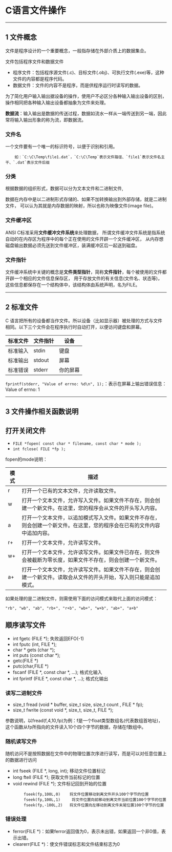 #  C语言文件操作

---
## 1 文件概念

文件是程序设计的一个重要概念，一般指存储在外部介质上的数据集合。

文件包括程序文件和数据文件

- 程序文件：包括程序源文件(.c)、目标文件(.obj)、可执行文件(.exe)等，这种文件的内容都是程序代码。
- 数据文件：文件的内容不是程序，而是供程序运行时读写的数据。

为了简化用户输入输出据设备的操作，使用户不必区分各种输入输出设备的区别，操作相同把各种输入输出设备都抽象为文件来处理。

**数据流**：输入输出是数据的传送过程，数据如流水一样从一端传送到另一端，因此常将输入输出形象的称为流，即数据流。

### 文件名

一个文件要有一个唯一的标识符号，以便于识别和引用。

        如：`C:\C\Temp\file1.dat`，`C:\C\Temp`表示文件路径、`file1`表示文件名主干、`.dat`表示文件后缀

### 分类

根据数据的组织形式，数据可以分为文本文件和二进制文件,

数据在内存中是以二进制形式存储的、如果不加转换输出到外部存储，就是二进制文件，
可以认为其就是内存数据的映射，所以也称为映像文件(image file)。

### 文件缓冲区

ANSI C标准采用**文件缓冲文件系统**来处理数据，
所谓文件缓冲文件系统是指系统自动的在内存区为程序中的每个正在使用的文件开辟一个文件缓冲区，
从内存想磁盘输出数据必须先送到文件缓冲区，装满缓冲区后一起送到磁盘。

### 文件指针

文件缓冲系统中关键的概念是**文件类型指针**，简称**文件指针**，每个被使用的文件都开辟一个相应的文件信息保存区，
用于存放文件的有关信息(文件名、状态等)，这些信息都保存在一个结构体中，该结构体由系统声明，名为FILE。

---
## 2 标准文件

C 语言把所有的设备都当作文件。所以设备（比如显示器）被处理的方式与文件相同。以下三个文件会在程序执行时自动打开，以便访问键盘和屏幕。

标准文件	|   文件指针	|   设备
---|--|---
标准输入	|   stdin   |   	键盘
标准输出	|   stdout	|   屏幕
标准错误	|   stderr	|   你的屏幕

`fprintf(stderr, "Value of errno: %d\n", 1);`：表示在屏幕上输出错误信息：Value of errno: 1

---
## 3 文件操作相关函数说明

## 打开关闭文件

- `FILE *fopen( const char * filename, const char * mode );`
- `int fclose( FILE *fp );`

fopen的mode说明：

模式	| 描述
--- | ---
r	 | 打开一个已有的文本文件，允许读取文件。
w	 | 打开一个文本文件，允许写入文件。如果文件不存在，则会创建一个新文件。在这里，您的程序会从文件的开头写入内容。
a	 | 打开一个文本文件，以追加模式写入文件。如果文件不存在，则会创建一个新文件。在这里，您的程序会在已有的文件内容中追加内容。
r+	 | 打开一个文本文件，允许读写文件。
w+	 | 打开一个文本文件，允许读写文件。如果文件已存在，则文件会被截断为零长度，如果文件不存在，则会创建一个新文件。
a+	 | 打开一个文本文件，允许读写文件。如果文件不存在，则会创建一个新文件。读取会从文件的开头开始，写入则只能是追加模式。

如果处理的是二进制文件，则需使用下面的访问模式来取代上面的访问模式：

    "rb", "wb", "ab", "rb+", "r+b", "wb+", "w+b", "ab+", "a+b"

## 顺序读写文件

- int    fgetc (FILE *);        失败返回EFO(-1)
- int    fputc (int, FILE *);
- char * gets (char *);
- int    puts (const char *);
- getc(FILE *)
- putc(char,FILE *)
- fscanf (FILE *, const char *, ...);   格式化输入
- int fprintf (FILE *, const char *, ...); 格式化输出

### 读写二进制文件

- size_t fread (void * buffer, size_t size, size_t count , FILE * fp); 
- size_t fwrite (const void *, size_t, size_t, FILE *);

参数说明，以fread(f,4,10,fp)为例：f是一个float类型数组名(代表数组首地址)，这个函数从fp所指向的文件读入10个四个字节的数据，存储在f数组中。

### 随机读写文件

随机访问不是按照数据在文件中的物理位置次序进行读写，而是可以对任意位置上的数据进行访问

-  int     fseek (FILE *, long, int); 移动文件位置标记
-  long   ftell (FILE *);   获取文件当前标记的位置
-  void   rewind (FILE *);  文件标记回到开始的位置

```
        fseek(fp,100L,0)    将文件位置移动到离文件开头100个字节的位置
        fseek(fp,100L,1)     将文件位置向前移动到离文件当前位置100个字节的位置
        fseek(fp,-100L,2)   将文件位置向左移动到离文件末尾位置100个字节的位置
```

### 错误处理

- ferror(FILE *)：如果ferror返回值为0，表示未出错，如果返回一个非0值，表示出错。
- clearerr(FILE *)：使文件错误标志和文件结束标志为0

